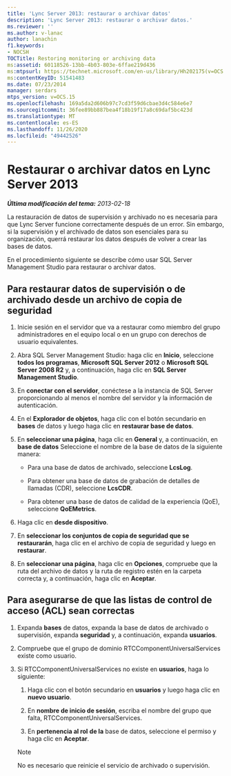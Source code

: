 ```yaml
---
title: 'Lync Server 2013: restaurar o archivar datos'
description: 'Lync Server 2013: restaurar o archivar datos.'
ms.reviewer: ''
ms.author: v-lanac
author: lanachin
f1.keywords:
- NOCSH
TOCTitle: Restoring monitoring or archiving data
ms:assetid: 60118526-13bb-4b03-803e-6ffae219d436
ms:mtpsurl: https://technet.microsoft.com/en-us/library/Hh202175(v=OCS.15)
ms:contentKeyID: 51541483
ms.date: 07/23/2014
manager: serdars
mtps_version: v=OCS.15
ms.openlocfilehash: 169a5da2d606b97c7cd3f59d6cbae3d4c584e6e7
ms.sourcegitcommit: 36fee89bb887bea4f18b19f17a8c69daf5bc423d
ms.translationtype: MT
ms.contentlocale: es-ES
ms.lasthandoff: 11/26/2020
ms.locfileid: "49442526"
---
```

# <a name="restoring-monitoring-or-archiving-data-in-lync-server-2013"></a>Restaurar o archivar datos en Lync Server 2013

<div data-xmlns="http://www.w3.org/1999/xhtml">

<div class="topic" data-xmlns="http://www.w3.org/1999/xhtml" data-msxsl="urn:schemas-microsoft-com:xslt" data-cs="https://msdn.microsoft.com/">

<div data-asp="https://msdn2.microsoft.com/asp">



</div>

<div id="mainSection">

<div id="mainBody">

<span> </span>

_**Última modificación del tema:** 2013-02-18_

La restauración de datos de supervisión y archivado no es necesaria para que Lync Server funcione correctamente después de un error. Sin embargo, si la supervisión y el archivado de datos son esenciales para su organización, querrá restaurar los datos después de volver a crear las bases de datos.

En el procedimiento siguiente se describe cómo usar SQL Server Management Studio para restaurar o archivar datos.

<div>

## <a name="to-restore-monitoring-or-archiving-data-from-a-backup-file"></a>Para restaurar datos de supervisión o de archivado desde un archivo de copia de seguridad

1.  Inicie sesión en el servidor que va a restaurar como miembro del grupo administradores en el equipo local o en un grupo con derechos de usuario equivalentes.

2.  Abra SQL Server Management Studio: haga clic en **Inicio**, seleccione **todos los programas**, **Microsoft SQL Server 2012** o **Microsoft SQL Server 2008 R2** y, a continuación, haga clic en **SQL Server Management Studio**.

3.  En **conectar con el servidor**, conéctese a la instancia de SQL Server proporcionando al menos el nombre del servidor y la información de autenticación.

4.  En el **Explorador de objetos**, haga clic con el botón secundario en **bases** de datos y luego haga clic en **restaurar base de datos**.

5.  En **seleccionar una página**, haga clic en **General** y, a continuación, en **base de datos** Seleccione el nombre de la base de datos de la siguiente manera:
    
      - Para una base de datos de archivado, seleccione **LcsLog**.
    
      - Para obtener una base de datos de grabación de detalles de llamadas (CDR), seleccione **LcsCDR**.
    
      - Para obtener una base de datos de calidad de la experiencia (QoE), seleccione **QoEMetrics**.

6.  Haga clic en **desde dispositivo**.

7.  En **seleccionar los conjuntos de copia de seguridad que se restaurarán**, haga clic en el archivo de copia de seguridad y luego en **restaurar**.

8.  En **seleccionar una página**, haga clic en **Opciones**, compruebe que la ruta del archivo de datos y la ruta de registro estén en la carpeta correcta y, a continuación, haga clic en **Aceptar**.

</div>

<div>

## <a name="to-make-sure-that-access-control-lists-acls-are-correct"></a>Para asegurarse de que las listas de control de acceso (ACL) sean correctas

1.  Expanda **bases** de datos, expanda la base de datos de archivado o supervisión, expanda **seguridad** y, a continuación, expanda **usuarios**.

2.  Compruebe que el grupo de dominio RTCComponentUniversalServices existe como usuario.

3.  Si RTCComponentUniversalServices no existe en **usuarios**, haga lo siguiente:
    
    1.  Haga clic con el botón secundario en **usuarios** y luego haga clic en **nuevo usuario**.
    
    2.  En **nombre de inicio de sesión**, escriba el nombre del grupo que falta, RTCComponentUniversalServices.
    
    3.  En **pertenencia al rol** **de la** base de datos, seleccione el permiso y haga clic en **Aceptar**.
    
    <div>
    

    > [!NOTE]  
    > No es necesario que reinicie el servicio de archivado o supervisión.

    
    </div>

</div>

</div>

<span> </span>

</div>

</div>

</div>

